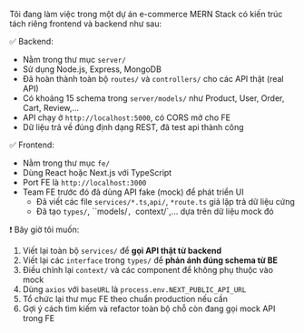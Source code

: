 Tôi đang làm việc trong một dự án e-commerce MERN Stack có kiến trúc tách riêng frontend và backend như sau:

✅ Backend:
- Nằm trong thư mục `server/`
- Sử dụng Node.js, Express, MongoDB
- Đã hoàn thành toàn bộ `routes/` và `controllers/` cho các API thật (real API)
- Có khoảng 15 schema trong `server/models/` như Product, User, Order, Cart, Review,...
- API chạy ở `http://localhost:5000`, có CORS mở cho FE
- Dữ liệu trả về đúng định dạng REST, đã test api thành công

✅ Frontend:
- Nằm trong thư mục `fe/`
- Dùng React hoặc Next.js với TypeScript
- Port FE là `http://localhost:3000`
- Team FE trước đó đã dùng API fake (mock) để phát triển UI
  - Đã viết các file `services/*.ts`,`api/`, `*route.ts` giả lập trả dữ liệu cứng
  - Đã tạo `types/`, ``models/`, `context/`,... dựa trên dữ liệu mock đó

❗ Bây giờ tôi muốn:
1. Viết lại toàn bộ `services/` để **gọi API thật từ backend**
2. Viết lại các `interface` trong `types/` để **phản ánh đúng schema từ BE**
3. Điều chỉnh lại `context/` và các component để không phụ thuộc vào mock
4. Dùng `axios` với `baseURL` là `process.env.NEXT_PUBLIC_API_URL`
5. Tổ chức lại thư mục FE theo chuẩn production nếu cần
6. Gợi ý cách tìm kiếm và refactor toàn bộ chỗ còn đang gọi mock API trong FE

